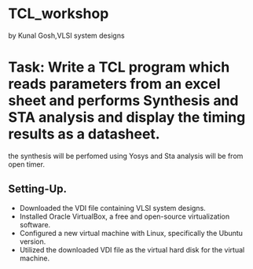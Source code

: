 # TCL_workshop
by Kunal Gosh,VLSI system designs
# Task: Write a TCL program which reads parameters from an excel sheet and performs Synthesis and STA analysis and display the timing results as a datasheet. 
the synthesis will be perfomed using Yosys and Sta analysis will be from open timer. 

## Setting-Up.
+ Downloaded the VDI file containing VLSI system designs.
+ Installed Oracle VirtualBox, a free and open-source virtualization software.
+ Configured a new virtual machine with Linux, specifically the Ubuntu version.
+ Utilized the downloaded VDI file as the virtual hard disk for the virtual machine.









